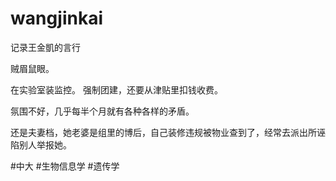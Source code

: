 # wangjinkai
记录王金凱的言行

贼眉鼠眼。

在实验室装监控。
强制团建，还要从津贴里扣钱收费。

氛围不好，几乎每半个月就有各种各样的矛盾。

还是夫妻档，她老婆是组里的博后，自己装修违规被物业查到了，经常去派出所诬陷别人举报她。

#中大 #生物信息学 #遗传学
